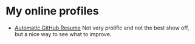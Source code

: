 # My online profiles

- [Automatic GitHub Resume](https://resume.github.io/?fernandocanizo)
  Not very prolific and not the best show off, but a nice way to see what to
  improve.
